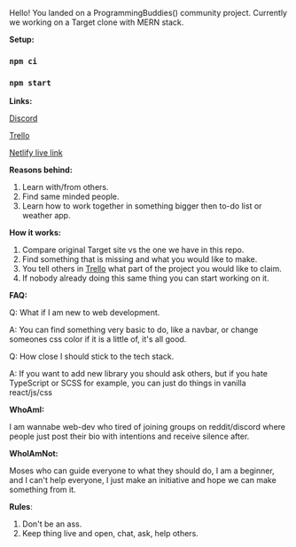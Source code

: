 Hello!
You landed on a ProgrammingBuddies() community project. Currently we working on a Target clone with MERN stack.

**Setup:**

### `npm ci`

### `npm start`

**Links:**

[Discord](https://discord.gg/DbY7Fb846y)

[Trello](https://trello.com/b/Xl0BgMSj/project-ecommerce)

[Netlify live link](https://confident-brattain-8532df.netlify.app/)

**Reasons behind:**

1. Learn with/from others.
2. Find same minded people.
3. Learn how to work together in something bigger then to-do list or weather app.

**How it works:**

1. Compare original Target site vs the one we have in this repo.
2. Find something that is missing and what you would like to make.
3. You tell others in [Trello](https://trello.com/b/Xl0BgMSj/project-ecommerce) what part of the project you would like to claim.
4. If nobody already doing this same thing you can start working on it.

**FAQ:**

Q: What if I am new to web development.

A: You can find something very basic to do, like a navbar, or change someones css color if it is a little of, it's all good.

Q: How close I should stick to the tech stack.

A: If you want to add new library you should ask others, but if you hate TypeScript or SCSS for example, you can just do things in vanilla react/js/css

**WhoAmI:**

I am wannabe web-dev who tired of joining groups on reddit/discord where people just post their bio with intentions and receive silence after.

**WhoIAmNot:**

Moses who can guide everyone to what they should do, I am a beginner, and I can't help everyone, I just make an initiative and hope we can make something from it.

**Rules**:

1. Don't be an ass.
2. Keep thing live and open, chat, ask, help others.
